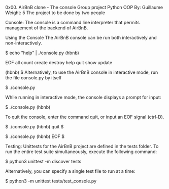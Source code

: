 0x00. AirBnB clone - The console
Group project
Python
OOP
By: Guillaume
Weight: 5
The project to be done by two people



Console:
The console is a command line interpreter that permits management of the backend
of AirBnB.

Using the Console
The AirBnB console can be run both interactively and non-interactively.

$ echo "help" | ./console.py
(hbnb)

EOF  all  count  create  destroy  help  quit  show  update

(hbnb)
$
Alternatively, to use the AirBnB console in interactive mode, run the
file console.py by itself 

$ ./console.py

While running in interactive mode, the console displays a prompt for input:

$ ./console.py
(hbnb)

To quit the console, enter the command quit, or input an EOF signal
(ctrl-D).

$ ./console.py
(hbnb) quit
$

$ ./console.py
(hbnb) EOF
$

Testing:
Unittests for the AirBnB project are defined in the tests
folder. To run the entire test suite simultaneously, execute the following command:

$ python3 unittest -m discover tests


Alternatively, you can specify a single test file to run at a time:

$ python3 -m unittest tests/test_console.py
